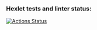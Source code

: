 ### Hexlet tests and linter status:
[![Actions Status](https://github.com/4ronos/frontend-project-44/actions/workflows/hexlet-check.yml/badge.svg)](https://github.com/4ronos/frontend-project-44/actions)